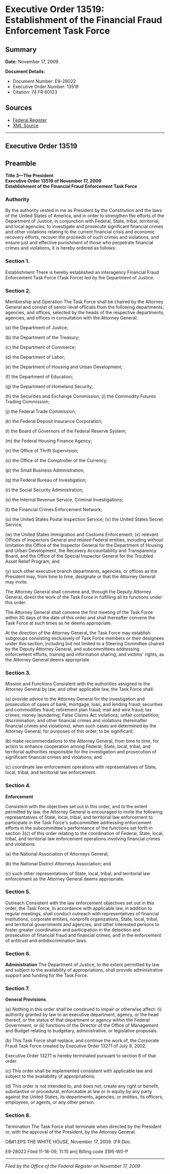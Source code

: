 # Executive Order 13519: Establishment of the Financial Fraud Enforcement Task Force

## Summary

**Date:** November 17, 2009

**Document Details:**
- Document Number: E9-28022
- Executive Order Number: 13519
- Citation: 74 FR 60123

## Sources
- [Federal Register](https://www.federalregister.gov/documents/2009/11/19/E9-28022/establishment-of-the-financial-fraud-enforcement-task-force)
- [XML Source](https://www.federalregister.gov/documents/full_text/xml/2009/11/19/E9-28022.xml)

---

## Executive Order 13519

## Preamble

**Title 3—The President**  
**Executive Order 13519 of November 17, 2009**  
**Establishment of the Financial Fraud Enforcement Task Force**

### Authority

By the authority vested in me as President by the Constitution and the laws of the United States of America, and in order to strengthen the efforts of the Department of Justice, in conjunction with Federal, State, tribal, territorial, and local agencies, to investigate and prosecute significant financial crimes and other violations relating to the current financial crisis and economic recovery efforts, recover the proceeds of such crimes and violations, and ensure just and effective punishment of those who perpetrate financial crimes and violations, it is hereby ordered as follows:
### Section 1.

Establishment 
There is hereby established an interagency Financial Fraud Enforcement Task Force (Task Force) led by the Department of Justice.
### Section 2.

Membership and Operation 
The Task Force shall be chaired by the Attorney General and consist of senior-level officials from the following departments, agencies, and offices, selected by the heads of the respective departments, agencies, and offices in consultation with the Attorney General:

(a) the Department of Justice;

(b) the Department of the Treasury;

(c) the Department of Commerce;

(d) the Department of Labor;

(e) the Department of Housing and Urban Development;

(f) the Department of Education;

(g) the Department of Homeland Security;

(h) the Securities and Exchange Commission;
    (i) the Commodity Futures Trading Commission;

(j) the Federal Trade Commission;

(k) the Federal Deposit Insurance Corporation;

(l) the Board of Governors of the Federal Reserve System;

(m) the Federal Housing Finance Agency;

(n) the Office of Thrift Supervision;

(o) the Office of the Comptroller of the Currency;

(p) the Small Business Administration;

(q) the Federal Bureau of Investigation;

(r) the Social Security Administration;

(s) the Internal Revenue Service, Criminal Investigations;

(t) the Financial Crimes Enforcement Network;

(u) the United States Postal Inspection Service;
    (v) the United States Secret Service;

(w) the United States Immigration and Customs Enforcement;
    (x) relevant Offices of Inspectors General and related Federal entities, including without limitation the Office of the Inspector General for the 
Department of Housing and Urban Development, the Recovery Accountability and Transparency Board, and the Office of the Special Inspector General for the Troubled Asset Relief Program; and

(y) such other executive branch departments, agencies, or offices as the President may, from time to time, designate or that the Attorney General may invite.

The Attorney General shall convene and, through the Deputy Attorney General, direct the work of the Task Force in fulfilling all its functions under this order.

The Attorney General shall convene the first meeting of the Task Force within 30 days of the date of this order and shall thereafter convene the Task Force at such times as he deems appropriate.

At the direction of the Attorney General, the Task Force may establish subgroups consisting exclusively of Task Force members or their designees under this section, including but not limited to a Steering Committee chaired by the Deputy Attorney General, and subcommittees addressing enforcement efforts, training and information sharing, and victims' rights, as the Attorney General deems appropriate.
### Section 3.

Mission and Functions 
Consistent with the authorities assigned to the Attorney General by law, and other applicable law, the Task Force shall:

(a) provide advice to the Attorney General for the investigation and prosecution of cases of bank, mortgage, loan, and lending fraud; securities and commodities fraud; retirement plan fraud; mail and wire fraud; tax crimes; money laundering; False Claims Act violations; unfair competition; discrimination; and other financial crimes and violations (hereinafter financial crimes and violations), when such cases are determined by the Attorney General, for purposes of this order, to be significant;

(b) make recommendations to the Attorney General, from time to time, for action to enhance cooperation among Federal, State, local, tribal, and territorial authorities responsible for the investigation and prosecution of significant financial crimes and violations; and

(c) coordinate law enforcement operations with representatives of State, local, tribal, and territorial law enforcement.
### Section 4.

**Enforcement**

Consistent with the objectives set out in this order, and to the extent permitted by law, the Attorney General is encouraged to invite the following representatives of State, local, tribal, and territorial law enforcement to participate in the Task Force's subcommittee addressing enforcement efforts in the subcommittee's performance of the functions set forth in section 3(c) of this order relating to the coordination of Federal, State, local, tribal, and territorial law enforcement operations involving financial crimes and violations:

(a) the National Association of Attorneys General;

(b) the National District Attorneys Association; and

(c) such other representatives of State, local, tribal, and territorial law enforcement as the Attorney General deems appropriate.
### Section 5.

Outreach 
Consistent with the law enforcement objectives set out in this order, the Task Force, in accordance with applicable law, in addition to regular meetings, shall conduct outreach with representatives of financial institutions, corporate entities, nonprofit organizations, State, local, tribal, and territorial governments and agencies, and other interested persons to foster greater coordination and participation in the detection and prosecution of  financial fraud and financial crimes, and in the enforcement of antitrust and antidiscrimination laws.
### Section 6.

**Administration**
 The Department of Justice, to the extent permitted by law and subject to the availability of appropriations, shall provide administrative support and funding for the Task Force.
### Section 7.

**General Provisions**

(a) Nothing in this order shall be construed to impair or otherwise affect:
    (i) authority granted by law to an executive department, agency, or the head thereof, or the status of that department or agency within the Federal Government; or 
    (ii) functions of the Director of the Office of Management and Budget relating to budgetary, administrative, or legislative proposals.

(b) This Task Force shall replace, and continue the work of, the Corporate Fraud Task Force created by Executive Order 13271 of July 9, 2002.

Executive Order 13271 is hereby terminated pursuant to section 6 of that order.

(c) This order shall be implemented consistent with applicable law and subject to the availability of appropriations.

(d) This order is not intended to, and does not, create any right or benefit, substantive or procedural, enforceable at law or in equity by any party against the United States, its  departments, agencies, or entities, its officers, employees, or agents, or any other person.
### Section 8.

Termination 
The Task Force shall terminate when directed by the President or, with the approval of the President, by the Attorney General.

OB#1.EPS
THE WHITE HOUSE,
November 17, 2009.
[FR Doc.

E9-28022
Filed 11-18-09; 11:15 am]
Billing code 3195-W0-P

---

*Filed by the Office of the Federal Register on November 17, 2009*
